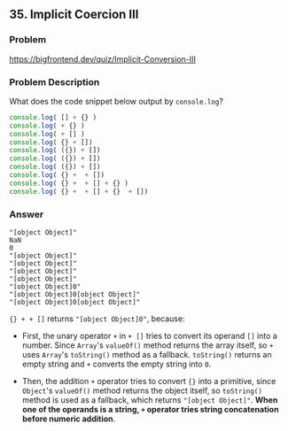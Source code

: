 ## 35. Implicit Coercion III

### Problem

https://bigfrontend.dev/quiz/Implicit-Conversion-III

### Problem Description

What does the code snippet below output by `console.log`?

<!-- prettier-ignore -->
```js
console.log( [] + {} )
console.log( + {} )
console.log( + [] )
console.log( {} + [])
console.log( ({}) + [])
console.log( ({}) + [])
console.log( ({}) + [])
console.log( {} +  + [])
console.log( {} +  + [] + {} )
console.log( {} +  + [] + {}  + [])
```

### Answer

```
"[object Object]"
NaN
0
"[object Object]"
"[object Object]"
"[object Object]"
"[object Object]"
"[object Object]0"
"[object Object]0[object Object]"
"[object Object]0[object Object]"
```

`{} + + []` returns `"[object Object]0"`, because:

- First, the unary operator `+` in `+ []` tries to convert its operand `[]` into a number. Since `Array`'s `valueOf()` method returns the array itself, so `+` uses `Array`'s `toString()` method as a fallback. `toString()` returns an empty string and `+` converts the empty string into `0`.

- Then, the addition `+` operator tries to convert `{}` into a primitive, since `Object`'s `valueOf()` method returns the object itself, so `toString()` method is used as a fallback, which returns `"[object Object]"`. **When one of the operands is a string, `+` operator tries string concatenation before numeric addition**.

